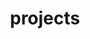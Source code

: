 ---
layout: projects
permalink: /projects/
title: projects
tags: about
# headshot: /images/headshot.jpg
---